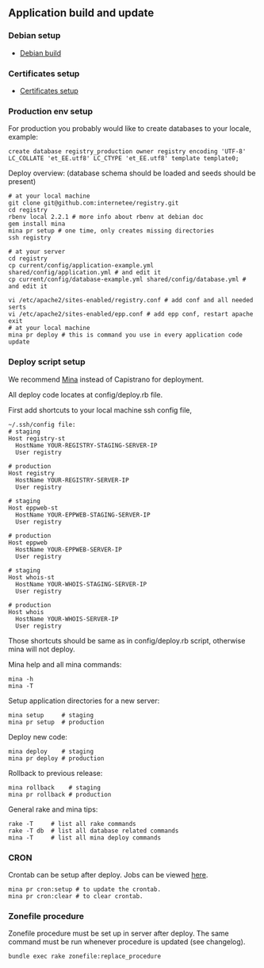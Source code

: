 Application build and update
----------------------------

### Debian setup

* [Debian build](/doc/debian_build_doc.md)


### Certificates setup

* [Certificates setup](/doc/certificates.md)


### Production env setup

For production you probably would like to create databases to your locale, example: 

    create database registry_production owner registry encoding 'UTF-8' LC_COLLATE 'et_EE.utf8' LC_CTYPE 'et_EE.utf8' template template0;

Deploy overview: (database schema should be loaded and seeds should be present)

    # at your local machine
    git clone git@github.com:internetee/registry.git
    cd registry
    rbenv local 2.2.1 # more info about rbenv at debian doc
    gem install mina
    mina pr setup # one time, only creates missing directories
    ssh registry

    # at your server
    cd registry
    cp current/config/application-example.yml shared/config/application.yml # and edit it
    cp current/config/database-example.yml shared/config/database.yml # and edit it

    vi /etc/apache2/sites-enabled/registry.conf # add conf and all needed serts
    vi /etc/apache2/sites-enabled/epp.conf # add epp conf, restart apache
    exit
    # at your local machine
    mina pr deploy # this is command you use in every application code update



### Deploy script setup

We recommend [Mina](https://github.com/mina-deploy/mina) instead of Capistrano for deployment.

All deploy code locates at config/deploy.rb file.

First add shortcuts to your local machine ssh config file, 

```
~/.ssh/config file:
# staging
Host registry-st
  HostName YOUR-REGISTRY-STAGING-SERVER-IP
  User registry

# production
Host registry
  HostName YOUR-REGISTRY-SERVER-IP
  User registry

# staging
Host eppweb-st
  HostName YOUR-EPPWEB-STAGING-SERVER-IP
  User registry

# production
Host eppweb
  HostName YOUR-EPPWEB-SERVER-IP
  User registry

# staging
Host whois-st
  HostName YOUR-WHOIS-STAGING-SERVER-IP
  User registry

# production
Host whois
  HostName YOUR-WHOIS-SERVER-IP
  User registry
```

Those shortcuts should be same as in config/deploy.rb script, 
otherwise mina will not deploy.

Mina help and all mina commands:

    mina -h
    mina -T

Setup application directories for a new server:

    mina setup     # staging
    mina pr setup  # production 

Deploy new code:

    mina deploy    # staging
    mina pr deploy # production

Rollback to previous release:

    mina rollback    # staging
    mina pr rollback # production 

General rake and mina tips:

    rake -T     # list all rake commands
    rake -T db  # list all database related commands
    mina -T     # list all mina deploy commands


### CRON

Crontab can be setup after deploy. Jobs can be viewed [here](/config/schedule.rb).

    mina pr cron:setup # to update the crontab.
    mina pr cron:clear # to clear crontab.

### Zonefile procedure

Zonefile procedure must be set up in server after deploy. The same command must be run whenever procedure is updated (see changelog).

    bundle exec rake zonefile:replace_procedure
